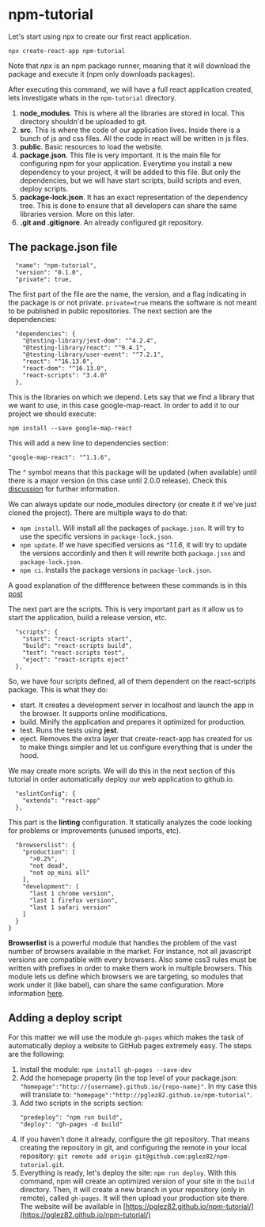 # npm-tutorial

Let's start using npx to create our first react application. 
```
npx create-react-app npm-tutorial
```
Note that *npx* is an npm package runner, meaning that it will download the package and execute it (npm only downloads packages).

After executing this command, we will have a full react application created, lets investigate whats in the `npm-tutorial` directory.

1. **node_modules**. This is where all the libraries are stored in local. This directory shouldn'd be uploaded to git.
2. **src**. This is where the code of our application lives. Inside there is a bunch of js and css files. All the code in react will be written in js files.
3. **public**. Basic resources to load the website.
4. **package.json**. This file is very important. It is the main file for configuring npm for your application. Everytime you install a new dependency to your project, it will be added to this file. But only the dependencies, but we will have start scripts, build scripts and even, deploy scripts.
5. **package-lock.json**. It has an exact representation of the dependency tree. This is done to ensure that all developers can share the same libraries version. More on this later.
6. **.git and .gitignore**. An already configured git repository.

## The package.json file
```json5
  "name": "npm-tutorial",
  "version": "0.1.0",
  "private": true,
```
The first part of the file are the name, the version, and a flag indicating in the package is or not private. `private=true` means the software is not meant to be published in public repositories. The next section are the dependencies:

```
  "dependencies": {
    "@testing-library/jest-dom": "^4.2.4",
    "@testing-library/react": "^9.4.1",
    "@testing-library/user-event": "^7.2.1",
    "react": "^16.13.0",
    "react-dom": "^16.13.0",
    "react-scripts": "3.4.0"
  },
```
This is the libraries on which we depend. Lets say that we find a library that we want to use, in this case google-map-react. In order to add it to our project we should execute:
```
npm install --save google-map-react
```
This will add a new line to dependencies section:
```
"google-map-react": "^1.1.6",
```
The ^ symbol means that this package will be updated (when available) until there is a major version (in this case until 2.0.0 release). Check this [discussion](https://stackoverflow.com/questions/22343224/whats-the-difference-between-tilde-and-caret-in-package-json) for further information.

We can always update our node_modules directory (or create it if we've just cloned the project). There are multiple ways to do that:
* `npm install`. Will install all the packages of `package.json`. It will try to use the specific versions in `package-lock.json`.
* `npm update`. If we have specified versions as *^1.1.6*, it will try to update the versions accordinly and then it will rewrite both `package.json` and `package-lock.json`.
* `npm ci`. Installs the package versions in `package-lock.json`.

A good explanation of the diffference between these commands is in this [post](https://stackoverflow.com/a/53594050/2828454)

The next part are the scripts. This is very important part as it allow us to start the application, build a release version, etc.
```
  "scripts": {
    "start": "react-scripts start",
    "build": "react-scripts build",
    "test": "react-scripts test",
    "eject": "react-scripts eject"
  },
```
So, we have four scripts defined, all of them dependent on the react-scripts package. This is what they do:
* start. It creates a development server in localhost and launch the app in the browser. It supports online modifications.
* build. Minify the application and prepares it optimized for production.
* test. Runs the tests using **jest**.
* eject. Removes the extra layer that create-react-app has created for us to make things simpler and let us configure everything that is under the hood.

We may create more scripts. We will do this in the next section of this tutorial in order automatically deploy our web application to github.io.

```
  "eslintConfig": { 
    "extends": "react-app"
  },
```
This part is the **linting** configuration. It statically analyzes the code looking for problems or improvements (unused imports, etc).

```
  "browserslist": {
    "production": [
      ">0.2%",
      "not dead",
      "not op_mini all"
    ],
    "development": [
      "last 1 chrome version",
      "last 1 firefox version",
      "last 1 safari version"
    ]
  }
}
```
**Browserlist** is a powerful module that handles the problem of the vast number of browsers available in the market. For instance, not all javascript versions are compatible with every browsers. Also some css3 rules must be written with prefixes in order to make them work in multiple browsers. This module lets us define which browsers we are targeting, so modules that work under it (like babel), can share the same configuration. More information [here](https://github.com/browserslist/browserslist).

## Adding a deploy script
For this matter we will use the module `gh-pages` which makes the task of automatically deploy a website to GitHub pages extremely easy. The steps are the following:

1. Install the module: `npm install gh-pages --save-dev`
2. Add the homepage property (in the top level of your package.json: `"homepage":"http://{username}.github.io/{repo-name}"`. In my case this will translate to: `"homepage":"http://pglez82.github.io/npm-tutorial"`.
3. Add two scripts in the scripts section:
   ``` 
   "predeploy": "npm run build",
   "deploy": "gh-pages -d build"
   ```
4. If you haven't done it already, configure the git repository. That means creating the repository in git, and configuring the remote in your local repository: `git remote add origin git@github.com:pglez82/npm-tutorial.git`.
5. Everything is ready, let's deploy the site: `npm run deploy`. With this command, npm will create an optimized version of your site in the `build` directory. Then, it will create a new branch in your repository (only in remote), called `gh-pages`. It will then upload your production site there. The website will be available in [https://pglez82.github.io/npm-tutorial/](https://pglez82.github.io/npm-tutorial/)


